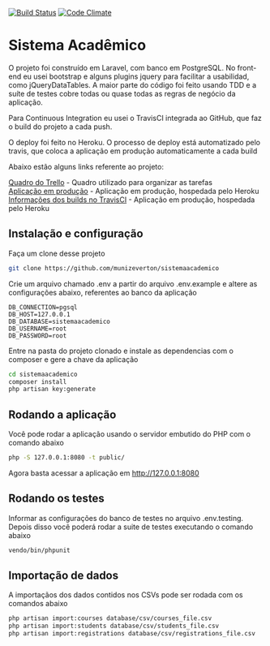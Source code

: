 [![Build Status](https://travis-ci.org/munizeverton/sistemaacademico.svg?branch=master)](https://travis-ci.org/munizeverton/sistemaacademico)
[![Code Climate](https://api.codeclimate.com/v1/badges/fce3d99739d018b37c33/maintainability)](https://codeclimate.com/github/munizeverton/sistemaacademico/maintainability)

# Sistema Acadêmico

O projeto foi construído em Laravel, com banco em PostgreSQL. No front-end eu usei bootstrap e alguns plugins jquery para facilitar a usabilidad, como jQueryDataTables. A maior parte do código foi feito usando TDD e a suíte de testes cobre todas ou quase todas as regras de negócio da aplicação.

 Para Continuous Integration eu usei o TravisCI integrada ao GitHub, que faz o build do projeto a cada push.

  O deploy foi feito no Heroku. O processo de deploy está automatizado pelo travis, que coloca a aplicação em produção automaticamente a cada build

  Abaixo estão alguns links referente ao projeto:

  [Quadro do Trello](https://trello.com/b/EXFLN9CW/sistema-acad%C3%AAmico) - Quadro utilizado para organizar as tarefas  
  [Aplicação em produção](https://agile-chamber-30676.herokuapp.com/) - Aplicação em produção, hospedada pelo Heroku  
  [Informações dos builds no TravisCI](https://travis-ci.org/munizeverton/sistemaacademico) - Aplicação em produção, hospedada pelo Heroku


## Instalação e configuração

Faça um clone desse projeto

```sh
git clone https://github.com/munizeverton/sistemaacademico
```

Crie um arquivo chamado .env a partir do arquivo .env.example e altere as configurações abaixo,
referentes ao banco da aplicação

```
DB_CONNECTION=pgsql
DB_HOST=127.0.0.1
DB_DATABASE=sistemaacademico
DB_USERNAME=root
DB_PASSWORD=root
```

Entre na pasta do projeto clonado e instale as dependencias com o composer e gere a chave da aplicação

```sh
cd sistemaacademico
composer install
php artisan key:generate
```

## Rodando a aplicação

Você pode rodar a aplicação usando o servidor embutido do PHP
com o comando abaixo

```sh
php -S 127.0.0.1:8080 -t public/
```

Agora basta acessar a aplicação em http://127.0.0.1:8080

## Rodando os testes

Informar as configurações do banco de testes no arquivo .env.testing. Depois disso você poderá rodar a suite de testes executando o comando abaixo

```sh
vendo/bin/phpunit
```

## Importação de dados

A importaçãos dos dados contidos nos CSVs pode ser rodada com os comandos abaixo

```sh
php artisan import:courses database/csv/courses_file.csv
php artisan import:students database/csv/students_file.csv
php artisan import:registrations database/csv/registrations_file.csv
```